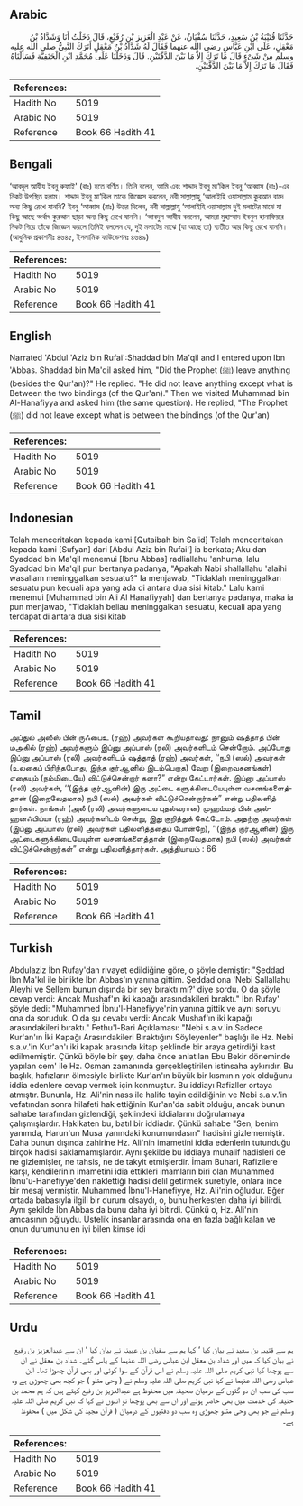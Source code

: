 ## Arabic


<div dir="rtl" lang="ar" style={{fontSize:'larger',backgroundColor:'#f8f9fa',padding:20}}>
حَدَّثَنَا قُتَيْبَةُ بْنُ سَعِيدٍ، حَدَّثَنَا سُفْيَانُ، عَنْ عَبْدِ الْعَزِيزِ بْنِ رُفَيْعٍ، قَالَ دَخَلْتُ أَنَا وَشَدَّادُ بْنُ مَعْقِلٍ، عَلَى ابْنِ عَبَّاسٍ رضى الله عنهما فَقَالَ لَهُ شَدَّادُ بْنُ مَعْقِلٍ أَتَرَكَ النَّبِيُّ صلى الله عليه وسلم مِنْ شَىْءٍ قَالَ مَا تَرَكَ إِلاَّ مَا بَيْنَ الدَّفَّتَيْنِ‏.‏ قَالَ وَدَخَلْنَا عَلَى مُحَمَّدِ ابْنِ الْحَنَفِيَّةِ فَسَأَلْنَاهُ فَقَالَ مَا تَرَكَ إِلاَّ مَا بَيْنَ الدَّفَّتَيْنِ‏.‏
</div>
<div style={{backgroundColor:'#f8f9fa',padding:20, marginBottom: 10}}><table> <thead> <tr> <th>References:</th> <th></th> </tr> </thead> <tbody><tr><td>Hadith No</td><td>5019</td></tr><tr><td>Arabic No</td><td>5019</td></tr><tr><td>Reference</td><td>Book 66 Hadith 41</td></tr></tbody></table></div>

## Bengali


<div dir="ltr" lang="bn" style={{fontSize:'larger',backgroundColor:'#f8f9fa',padding:20}}>
‘আবদুল আযীয ইবনু রুফাই' (রাঃ) হতে বর্ণিত। তিনি বলেন, আমি এবং শাদ্দাদ ইবনু মা‘কিল ইবনু ‘আব্বাস (রাঃ)-এর নিকট উপস্থিত হলাম। শাদ্দাদ ইবনু মা‘কিল তাকে জিজ্ঞেস করলেন, নবী সাল্লাল্লাহু ‘আলাইহি ওয়াসাল্লাম কুরআন বাদে অন্য কিছু রেখে যাননি? ইবনু ‘আব্বাস (রাঃ) উত্তর দিলেন, নবী সাল্লাল্লাহু ‘আলাইহি ওয়াসাল্লাম দুই মলাটের মাঝে যা কিছু আছে অর্থাৎ কুরআন ছাড়া অন্য কিছু রেখে যাননি। ‘আবদুল আযীয বললেন, আমরা মুহাম্মাদ ইবনুল হানাফিয়ার নিকট গিয়ে তাঁকে জিজ্ঞেস করলে তিনিই বললেন যে, দুই মলাটের মাঝে (যা আছে তা) ব্যতীত আর কিছু রেখে যাননি। (আধুনিক প্রকাশনীঃ ৪৬৪৫, ইসলামিক ফাউন্ডেশনঃ ৪৬৪৯)
</div>
<div style={{backgroundColor:'#f8f9fa',padding:20, marginBottom: 10}}><table> <thead> <tr> <th>References:</th> <th></th> </tr> </thead> <tbody><tr><td>Hadith No</td><td>5019</td></tr><tr><td>Arabic No</td><td>5019</td></tr><tr><td>Reference</td><td>Book 66 Hadith 41</td></tr></tbody></table></div>

## English


<div dir="ltr" lang="en" style={{fontSize:'larger',backgroundColor:'#f8f9fa',padding:20}}>
Narrated 'Abdul 'Aziz bin Rufai':Shaddad bin Ma'qil and I entered upon Ibn 'Abbas. Shaddad bin Ma'qil asked him, "Did the Prophet (ﷺ) leave anything (besides the Qur'an)?" He replied. "He did not leave anything except what is Between the two bindings (of the Qur'an)." Then we visited Muhammad bin Al-Hanafiyya and asked him (the same question). He replied, "The Prophet (ﷺ) did not leave except what is between the bindings (of the Qur'an)
</div>
<div style={{backgroundColor:'#f8f9fa',padding:20, marginBottom: 10}}><table> <thead> <tr> <th>References:</th> <th></th> </tr> </thead> <tbody><tr><td>Hadith No</td><td>5019</td></tr><tr><td>Arabic No</td><td>5019</td></tr><tr><td>Reference</td><td>Book 66 Hadith 41</td></tr></tbody></table></div>

## Indonesian


<div dir="ltr" lang="id" style={{fontSize:'larger',backgroundColor:'#f8f9fa',padding:20}}>
Telah menceritakan kepada kami [Qutaibah bin Sa'id] Telah menceritakan kepada kami [Sufyan] dari [Abdul Aziz bin Rufai'] ia berkata; Aku dan Syaddad bin Ma'qil menemui [Ibnu Abbas] radliallahu 'anhuma, lalu Syaddad bin Ma'qil pun bertanya padanya, "Apakah Nabi shallallahu 'alaihi wasallam meninggalkan sesuatu?" Ia menjawab, "Tidaklah meninggalkan sesuatu pun kecuali apa yang ada di antara dua sisi kitab." Lalu kami menemui [Muhammad bin Ali Al Hanafiyyah] dan bertanya padanya, maka ia pun menjawab, "Tidaklah beliau meninggalkan sesuatu, kecuali apa yang terdapat di antara dua sisi kitab
</div>
<div style={{backgroundColor:'#f8f9fa',padding:20, marginBottom: 10}}><table> <thead> <tr> <th>References:</th> <th></th> </tr> </thead> <tbody><tr><td>Hadith No</td><td>5019</td></tr><tr><td>Arabic No</td><td>5019</td></tr><tr><td>Reference</td><td>Book 66 Hadith 41</td></tr></tbody></table></div>

## Tamil


<div dir="ltr" lang="ta" style={{fontSize:'larger',backgroundColor:'#f8f9fa',padding:20}}>
அப்துல் அஸீஸ் பின் ருஃபைஉ (ரஹ்) அவர்கள் கூறியதாவது: நானும் ஷத்தாத் பின் மஅகில் (ரஹ்) அவர்களும் இப்னு அப்பாஸ் (ரலி) அவர்களிடம் சென்றோம். அப்போது இப்னு அப்பாஸ் (ரலி) அவர்களிடம் ஷத்தாத் (ரஹ்) அவர்கள், ‘‘நபி (ஸல்) அவர்கள் (உலகைப் பிரிந்தபோது, இந்த குர்ஆனில் இடம்பெறாத) வேறு (இறைவசனங்கள்) எதையும் (நம்மிடையே) விட்டுச்சென்றார் களா?” என்று கேட்டார்கள். இப்னு அப்பாஸ் (ரலி) அவர்கள், ‘‘(இந்த குர்ஆனின்) இரு அட்டை களுக்கிடையேயுள்ள வசனங்களைத்தான் (இறைவேதமாக) நபி (ஸல்) அவர்கள் விட்டுச்சென்றார்கள்” என்று பதிலளித் தார்கள். நாங்கள் (அலீ (ரலி) அவர்களுடைய புதல்வரான) முஹம்மத் பின் அல்ஹனஃபிய்யா (ரஹ்) அவர்களிடம் சென்று, இது குறித்துக் கேட்டோம். அதற்கு அவர்கள் (இப்னு அப்பாஸ் (ரலி) அவர்கள் பதிலளித்ததைப் போன்றே), ‘‘(இந்த குர்ஆனின்) இரு அட்டைகளுக்கிடையேயுள்ள வசனங்களைத்தான் (இறைவேதமாக) நபி (ஸல்) அவர்கள் விட்டுச்சென்றார்கள்” என்று பதிலளித்தார்கள். அத்தியாயம் : 66
</div>
<div style={{backgroundColor:'#f8f9fa',padding:20, marginBottom: 10}}><table> <thead> <tr> <th>References:</th> <th></th> </tr> </thead> <tbody><tr><td>Hadith No</td><td>5019</td></tr><tr><td>Arabic No</td><td>5019</td></tr><tr><td>Reference</td><td>Book 66 Hadith 41</td></tr></tbody></table></div>

## Turkish


<div dir="ltr" lang="tr" style={{fontSize:'larger',backgroundColor:'#f8f9fa',padding:20}}>
Abdulaziz İbn Rufay'dan rivayet edildiğine göre, o şöyle demiştir: "Şeddad İbn Ma'kıl ile birlikte İbn Abbas'ın yanına gittim. Şeddad ona 'Nebi Sallallahu Aleyhi ve Sellem bunun dışında bir şey bıraktı mı?' diye sordu. O da şöyle cevap verdi: Ancak Mushaf'ın iki kapağı arasındakileri bıraktı." İbn Rufay' şöyle dedi: "Muhammed İbnu'l-Hanefiyye'nin yanına gittik ve aynı soruyu ona da soruduk. O da şu cevabı verdi: Ancak Mushaf'ın iki kapağı arasındakileri bıraktı." Fethu'l-Bari Açıklaması: "Nebi s.a.v.'in Sadece Kur'an'ın İki Kapağı Arasındakileri Bıraktığını Söyleyenler" başlığı ile Hz. Nebi s.a.v.'in Kur'an'ı iki kapak arasında kitap şeklinde bir araya getirdiği kast edilmemiştir. Çünkü böyle bir şey, daha önce anlatılan Ebu Bekir döneminde yapılan cem' ile Hz. Osman zamanında gerçekleştirilen istinsaha aykırıdır. Bu başlık, hafızların ölmesiyle birlikte Kur'an'ın büyük bir kısmının yok olduğunu iddia edenlere cevap vermek için konmuştur. Bu iddiayı Rafizller ortaya atmıştır. Bununla, Hz. Ali'nin nass ile halife tayin edildiğinin ve Nebi s.a.v.'in vefatından sonra hilafeti hak ettiğinin Kur'an'da sabit olduğu, ancak bunun sahabe tarafından gizlendiği, şeklindeki iddialarını doğrulamaya çalışmışlardır. Hakikaten bu, batıl bir iddiadır. Çünkü sahabe "Sen, benim yanımda, Harun'un Musa yanındaki konumundasın" hadisini gizlememiştir. Daha bunun dışında zahirine Hz. Ali'nin imametini iddia edenlerin tutunduğu birçok hadisi saklamamışlardır. Aynı şekilde bu iddiaya muhalif hadisleri de ne gizlemişler, ne tahsis, ne de takyit etmişlerdir. İmam Buhari, Rafizilere karşı, kendilerinin imametini idia ettikleri imamların biri olan Muhammed İbnu'u-Hanefiyye'den naklettiği hadisi delil getirmek suretiyle, onlara ince bir mesaj vermiştir. Muhammed İbnu'l-Hanefiyye, Hz. Ali'nin oğludur. Eğer ortada babasıyla ilgili bir durum olsaydı, o, bunu herkesten daha iyi bilirdi. Aynı şekilde İbn Abbas da bunu daha iyi bitirdi. Çünkü o, Hz. Ali'nin amcasının oğluydu. Üstelik insanlar arasında ona en fazla bağlı kalan ve onun durumunu en iyi bilen kimse idi
</div>
<div style={{backgroundColor:'#f8f9fa',padding:20, marginBottom: 10}}><table> <thead> <tr> <th>References:</th> <th></th> </tr> </thead> <tbody><tr><td>Hadith No</td><td>5019</td></tr><tr><td>Arabic No</td><td>5019</td></tr><tr><td>Reference</td><td>Book 66 Hadith 41</td></tr></tbody></table></div>

## Urdu


<div dir="rtl" lang="ur" style={{fontSize:'larger',backgroundColor:'#f8f9fa',padding:20}}>
ہم سے قتیبہ بن سعید نے بیان کیا ‘ کہا ہم سے سفیان بن عیینہ نے بیان کیا ‘ ان سے عبدالعزیز بن رفیع نے بیان کیا کہ میں اور شداد بن معقل ابن عباس رضی اللہ عنہما کے پاس گئے۔ شداد بن معقل نے ان سے پوچھا کیا نبی کریم صلی اللہ علیہ وسلم نے اس قرآن کے سوا کوئی اور بھی قرآن چھوڑا تھا۔ ابن عباس رضی اللہ عنہما نے کہا نبی کریم صلی اللہ علیہ وسلم نے ( وحی متلو ) جو کچھ بھی چھوڑی ہے وہ سب کی سب ان دو گتوں کے درمیان صحیفہ میں محفوظ ہے عبدالعزیز بن رفیع کہتے ہیں کہ ہم محمد بن حنیفہ کی خدمت میں بھی حاضر ہوئے اور ان سے بھی پوچھا تو انہوں نے کہا کہ نبی کریم صلی اللہ علیہ وسلم نے جو بھی وحی متلو چھوڑی وہ سب دو دفتیوں کے درمیان ( قرآن مجید کی شکل میں ) محفوظ ہے۔
</div>
<div style={{backgroundColor:'#f8f9fa',padding:20, marginBottom: 10}}><table> <thead> <tr> <th>References:</th> <th></th> </tr> </thead> <tbody><tr><td>Hadith No</td><td>5019</td></tr><tr><td>Arabic No</td><td>5019</td></tr><tr><td>Reference</td><td>Book 66 Hadith 41</td></tr></tbody></table></div>